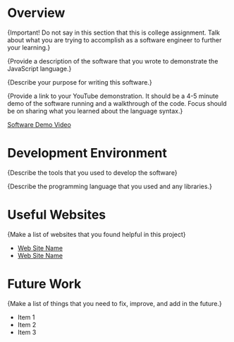

# Overview

{Important! Do not say in this section that this is college assignment. Talk about what you are trying to accomplish as a software engineer to further your learning.}

{Provide a description of the software that you wrote to demonstrate the JavaScript language.}

{Describe your purpose for writing this software.}

{Provide a link to your YouTube demonstration. It should be a 4-5 minute demo of the software running and a walkthrough of the code. Focus should be on sharing what you learned about the language syntax.}

[Software Demo Video](http://youtube.link.goes.here)

# Development Environment

{Describe the tools that you used to develop the software}

{Describe the programming language that you used and any libraries.}

# Useful Websites

{Make a list of websites that you found helpful in this project}

- [Web Site Name](http://url.link.goes.here)
- [Web Site Name](http://url.link.goes.here)

# Future Work

{Make a list of things that you need to fix, improve, and add in the future.}

- Item 1
- Item 2
- Item 3
